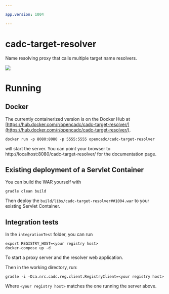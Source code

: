 ```yaml
---

app.version: 1004

---
```



# cadc-target-resolver
Name resolving proxy that calls multiple target name resolvers.

<a href="https://travis-ci.org/opencadc/cadc-target-resolver"><img src="https://travis-ci.org/opencadc/cadc-target-resolver.svg?branch=master" /></a>


# Running

## Docker

The currently containerized version is on the Docker Hub at [https://hub.docker.com/r/opencadc/cadc-target-resolver/](https://hub.docker.com/r/opencadc/cadc-target-resolver/).

```
docker run -p 8080:8080 -p 5555:5555 opencadc/cadc-target-resolver
```

will start the server.  You can point your browser to http://localhost:8080/cadc-target-resolver/ for the documentation page.

## Existing deployment of a Servlet Container

You can build the WAR yourself with

```
gradle clean build
```

Then deploy the `build/libs/cadc-target-resolver##1004.war` to your existing Servlet Container.


## Integration tests

In the `integrationTest` folder, you can run

```
export REGISTRY_HOST=<your registry host>
docker-compose up -d
```

To start a proxy server and the resolver web application.

Then in the working directory, run:

```
gradle -i -Dca.nrc.cadc.reg.client.RegistryClient=<your registry host>
```

Where `<your registry host>` matches the one running the server above.

